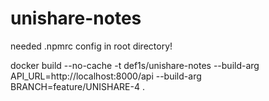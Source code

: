 # unishare-notes

needed .npmrc config in root directory!  

docker build --no-cache -t def1s/unishare-notes --build-arg API_URL=http://localhost:8000/api --build-arg BRANCH=feature/UNISHARE-4 .